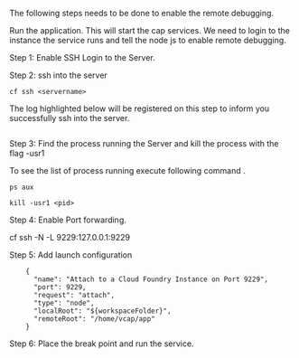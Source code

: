
The following steps needs to be done to enable the remote debugging.

Run the application. This will start the cap services. We need to login to the instance the service runs and tell the node js to enable remote debugging.

Step 1: Enable SSH Login to the Server. 

Step 2: ssh into the server

```
cf ssh <servername>
```

The log highlighted below will be registered on this step to inform you successfully ssh into the server.

<Image to be added>

Step 3: Find the process running the Server and kill the process with the flag -usr1 

To see the list of process running execute following command .

```
ps aux
```

```
kill -usr1 <pid>
```

Step 4: Enable Port forwarding. 

cf ssh -N -L 9229:127.0.0.1:9229 <servername>

Step 5: Add launch configuration 

```
    {
      "name": "Attach to a Cloud Foundry Instance on Port 9229",
      "port": 9229,
      "request": "attach",
      "type": "node",
      "localRoot": "${workspaceFolder}",
      "remoteRoot": "/home/vcap/app"
    }
```

Step 6: Place the break point and run the service. 
